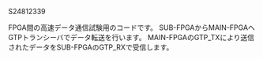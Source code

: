 S24812339

FPGA間の高速データ通信試験用のコードです。 SUB-FPGAからMAIN-FPGAへGTPトランシーバでデータ転送を行います。
MAIN-FPGAのGTP_TXにより送信されたデータをSUB-FPGAのGTP_RXで受信します。
